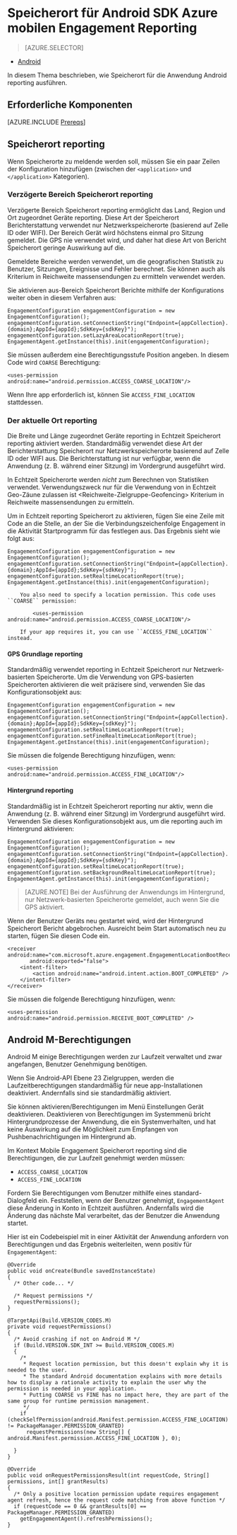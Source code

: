 <properties
    pageTitle="Speicherort für Android SDK Azure mobilen Engagement Reporting"
    description="Beschreibt das Konfigurieren des Speicherorts für Azure Mobile Engagement Android SDK reporting"
    services="mobile-engagement"
    documentationCenter="mobile"
    authors="piyushjo"
    manager="erikre"
    editor="" />

<tags
    ms.service="mobile-engagement"
    ms.workload="mobile"
    ms.tgt_pltfrm="mobile-android"
    ms.devlang="Java"
    ms.topic="article"
    ms.date="08/12/2016"
    ms.author="piyushjo;ricksal" />

# <a name="location-reporting-for-azure-mobile-engagement-android-sdk"></a>Speicherort für Android SDK Azure mobilen Engagement Reporting

> [AZURE.SELECTOR]
- [Android](mobile-engagement-android-integrate-engagement.md)

In diesem Thema beschrieben, wie Speicherort für die Anwendung Android reporting ausführen.

## <a name="prerequisites"></a>Erforderliche Komponenten

[AZURE.INCLUDE [Prereqs](../../includes/mobile-engagement-android-prereqs.md)]

## <a name="location-reporting"></a>Speicherort reporting

Wenn Speicherorte zu meldende werden soll, müssen Sie ein paar Zeilen der Konfiguration hinzufügen (zwischen der `<application>` und `</application>` Kategorien).

### <a name="lazy-area-location-reporting"></a>Verzögerte Bereich Speicherort reporting

Verzögerte Bereich Speicherort reporting ermöglicht das Land, Region und Ort zugeordnet Geräte reporting. Diese Art der Speicherort Berichterstattung verwendet nur Netzwerkspeicherorte (basierend auf Zelle ID oder WIFI). Der Bereich Gerät wird höchstens einmal pro Sitzung gemeldet. Die GPS nie verwendet wird, und daher hat diese Art von Bericht Speicherort geringe Auswirkung auf die.

Gemeldete Bereiche werden verwendet, um die geografischen Statistik zu Benutzer, Sitzungen, Ereignisse und Fehler berechnet. Sie können auch als Kriterium in Reichweite massensendungen zu ermitteln verwendet werden.

Sie aktivieren aus-Bereich Speicherort Berichte mithilfe der Konfigurations weiter oben in diesem Verfahren aus:

    EngagementConfiguration engagementConfiguration = new EngagementConfiguration();
    engagementConfiguration.setConnectionString("Endpoint={appCollection}.{domain};AppId={appId};SdkKey={sdkKey}");
    engagementConfiguration.setLazyAreaLocationReport(true);
    EngagementAgent.getInstance(this).init(engagementConfiguration);

Sie müssen außerdem eine Berechtigungsstufe Position angeben. In diesem Code wird ``COARSE`` Berechtigung:

    <uses-permission android:name="android.permission.ACCESS_COARSE_LOCATION"/>

Wenn Ihre app erforderlich ist, können Sie ``ACCESS_FINE_LOCATION`` stattdessen.

### <a name="real-time-location-reporting"></a>Der aktuelle Ort reporting

Die Breite und Länge zugeordnet Geräte reporting in Echtzeit Speicherort reporting aktiviert werden. Standardmäßig verwendet diese Art der Berichterstattung Speicherort nur Netzwerkspeicherorte basierend auf Zelle ID oder WIFI aus. Die Berichterstattung ist nur verfügbar, wenn die Anwendung (z. B. während einer Sitzung) im Vordergrund ausgeführt wird.

In Echtzeit Speicherorte werden *nicht* zum Berechnen von Statistiken verwendet. Verwendungszweck nur für die Verwendung von in Echtzeit Geo-Zäune zulassen ist \<Reichweite-Zielgruppe-Geofencing\> Kriterium in Reichweite massensendungen zu ermitteln.

Um in Echtzeit reporting Speicherort zu aktivieren, fügen Sie eine Zeile mit Code an die Stelle, an der Sie die Verbindungszeichenfolge Engagement in die Aktivität Startprogramm für das festlegen aus. Das Ergebnis sieht wie folgt aus:

    EngagementConfiguration engagementConfiguration = new EngagementConfiguration();
    engagementConfiguration.setConnectionString("Endpoint={appCollection}.{domain};AppId={appId};SdkKey={sdkKey}");
    engagementConfiguration.setRealtimeLocationReport(true);
    EngagementAgent.getInstance(this).init(engagementConfiguration);

        You also need to specify a location permission. This code uses ``COARSE`` permission:

            <uses-permission android:name="android.permission.ACCESS_COARSE_LOCATION"/>

        If your app requires it, you can use ``ACCESS_FINE_LOCATION`` instead.

#### <a name="gps-based-reporting"></a>GPS Grundlage reporting

Standardmäßig verwendet reporting in Echtzeit Speicherort nur Netzwerk-basierten Speicherorte. Um die Verwendung von GPS-basierten Speicherorten aktivieren die weit präzisere sind, verwenden Sie das Konfigurationsobjekt aus:

    EngagementConfiguration engagementConfiguration = new EngagementConfiguration();
    engagementConfiguration.setConnectionString("Endpoint={appCollection}.{domain};AppId={appId};SdkKey={sdkKey}");
    engagementConfiguration.setRealtimeLocationReport(true);
    engagementConfiguration.setFineRealtimeLocationReport(true);
    EngagementAgent.getInstance(this).init(engagementConfiguration);

Sie müssen die folgende Berechtigung hinzufügen, wenn:

    <uses-permission android:name="android.permission.ACCESS_FINE_LOCATION"/>

#### <a name="background-reporting"></a>Hintergrund reporting

Standardmäßig ist in Echtzeit Speicherort reporting nur aktiv, wenn die Anwendung (z. B. während einer Sitzung) im Vordergrund ausgeführt wird. Verwenden Sie dieses Konfigurationsobjekt aus, um die reporting auch im Hintergrund aktivieren:

    EngagementConfiguration engagementConfiguration = new EngagementConfiguration();
    engagementConfiguration.setConnectionString("Endpoint={appCollection}.{domain};AppId={appId};SdkKey={sdkKey}");
    engagementConfiguration.setRealtimeLocationReport(true);
    engagementConfiguration.setBackgroundRealtimeLocationReport(true);
    EngagementAgent.getInstance(this).init(engagementConfiguration);

> [AZURE.NOTE] Bei der Ausführung der Anwendungs im Hintergrund, nur Netzwerk-basierten Speicherorte gemeldet, auch wenn Sie die GPS aktiviert.

Wenn der Benutzer Geräts neu gestartet wird, wird der Hintergrund Speicherort Bericht abgebrochen. Ausreicht beim Start automatisch neu zu starten, fügen Sie diesen Code ein.

    <receiver android:name="com.microsoft.azure.engagement.EngagementLocationBootReceiver"
           android:exported="false">
        <intent-filter>
            <action android:name="android.intent.action.BOOT_COMPLETED" />
        </intent-filter>
    </receiver>

Sie müssen die folgende Berechtigung hinzufügen, wenn:

    <uses-permission android:name="android.permission.RECEIVE_BOOT_COMPLETED" />

## <a name="android-m-permissions"></a>Android M-Berechtigungen

Android M einige Berechtigungen werden zur Laufzeit verwaltet und zwar angefangen, Benutzer Genehmigung benötigen.

Wenn Sie Android-API Ebene 23 Zielgruppen, werden die Laufzeitberechtigungen standardmäßig für neue app-Installationen deaktiviert. Andernfalls sind sie standardmäßig aktiviert.

Sie können aktivieren/Berechtigungen im Menü Einstellungen Gerät deaktivieren. Deaktivieren von Berechtigungen im Systemmenü bricht Hintergrundprozesse der Anwendung, die ein Systemverhalten, und hat keine Auswirkung auf die Möglichkeit zum Empfangen von Pushbenachrichtigungen im Hintergrund ab.

Im Kontext Mobile Engagement Speicherort reporting sind die Berechtigungen, die zur Laufzeit genehmigt werden müssen:

- `ACCESS_COARSE_LOCATION`
- `ACCESS_FINE_LOCATION`

Fordern Sie Berechtigungen vom Benutzer mithilfe eines standard-Dialogfeld ein. Feststellen, wenn der Benutzer genehmigt, ``EngagementAgent`` diese Änderung in Konto in Echtzeit ausführen. Andernfalls wird die Änderung das nächste Mal verarbeitet, das der Benutzer die Anwendung startet.

Hier ist ein Codebeispiel mit in einer Aktivität der Anwendung anfordern von Berechtigungen und das Ergebnis weiterleiten, wenn positiv für ``EngagementAgent``:

    @Override
    public void onCreate(Bundle savedInstanceState)
    {
      /* Other code... */

      /* Request permissions */
      requestPermissions();
    }

    @TargetApi(Build.VERSION_CODES.M)
    private void requestPermissions()
    {
      /* Avoid crashing if not on Android M */
      if (Build.VERSION.SDK_INT >= Build.VERSION_CODES.M)
      {
        /*
         * Request location permission, but this doesn't explain why it is needed to the user.
         * The standard Android documentation explains with more details how to display a rationale activity to explain the user why the permission is needed in your application.
         * Putting COARSE vs FINE has no impact here, they are part of the same group for runtime permission management.
         */
        if (checkSelfPermission(android.Manifest.permission.ACCESS_FINE_LOCATION) != PackageManager.PERMISSION_GRANTED)
          requestPermissions(new String[] { android.Manifest.permission.ACCESS_FINE_LOCATION }, 0);

      }
    }

    @Override
    public void onRequestPermissionsResult(int requestCode, String[] permissions, int[] grantResults)
    {
      /* Only a positive location permission update requires engagement agent refresh, hence the request code matching from above function */
      if (requestCode == 0 && grantResults[0] == PackageManager.PERMISSION_GRANTED)
        getEngagementAgent().refreshPermissions();
    }
